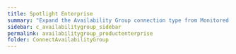 ```yaml
---
title: Spotlight Enterprise
summary: "Expand the Availability Group connection type from Monitored connections to list connections by name. Click on the connection name to show the components and   grids for the Availability Group connection."
sidebar: c_availabilitygroup_sidebar
permalink: availabilitygroup_productenterprise
folder: ConnectAvailabilityGroup
---
```

